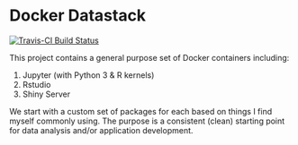 # Docker Datastack

[![Travis-CI Build Status](https://travis-ci.org/mikebirdgeneau/Docker-Datastack.svg?branch=master)](https://travis-ci.org/mikebirdgeneau/Docker-Datastack)

This project contains a general purpose set of Docker containers including:

1. Jupyter (with Python 3 & R kernels)
2. Rstudio
3. Shiny Server

We start with a custom set of packages for each based on things I find myself commonly using. 
The purpose is a consistent (clean) starting point for data analysis and/or application development.
